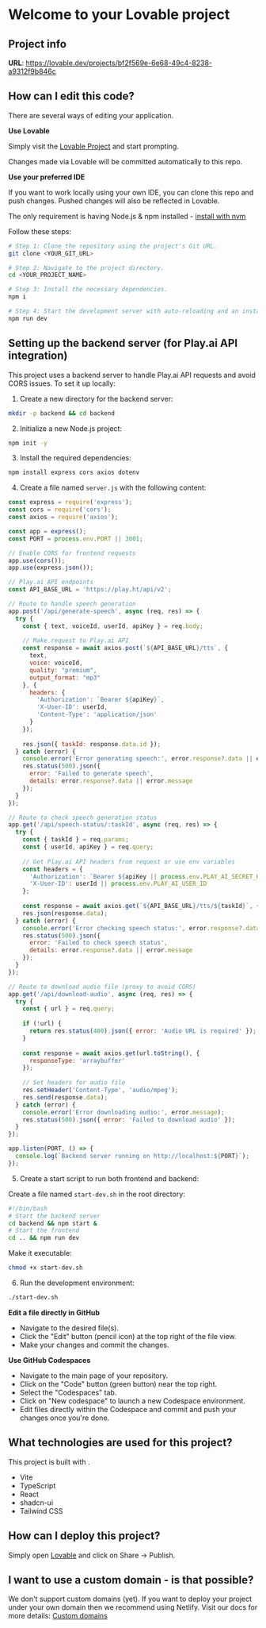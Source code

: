 
# Welcome to your Lovable project

## Project info

**URL**: https://lovable.dev/projects/bf2f569e-6e68-49c4-8238-a9312f9b846c

## How can I edit this code?

There are several ways of editing your application.

**Use Lovable**

Simply visit the [Lovable Project](https://lovable.dev/projects/bf2f569e-6e68-49c4-8238-a9312f9b846c) and start prompting.

Changes made via Lovable will be committed automatically to this repo.

**Use your preferred IDE**

If you want to work locally using your own IDE, you can clone this repo and push changes. Pushed changes will also be reflected in Lovable.

The only requirement is having Node.js & npm installed - [install with nvm](https://github.com/nvm-sh/nvm#installing-and-updating)

Follow these steps:

```sh
# Step 1: Clone the repository using the project's Git URL.
git clone <YOUR_GIT_URL>

# Step 2: Navigate to the project directory.
cd <YOUR_PROJECT_NAME>

# Step 3: Install the necessary dependencies.
npm i

# Step 4: Start the development server with auto-reloading and an instant preview.
npm run dev
```

## Setting up the backend server (for Play.ai API integration)

This project uses a backend server to handle Play.ai API requests and avoid CORS issues. To set it up locally:

1. Create a new directory for the backend server:

```sh
mkdir -p backend && cd backend
```

2. Initialize a new Node.js project:

```sh
npm init -y
```

3. Install the required dependencies:

```sh
npm install express cors axios dotenv
```

4. Create a file named `server.js` with the following content:

```javascript
const express = require('express');
const cors = require('cors');
const axios = require('axios');

const app = express();
const PORT = process.env.PORT || 3001;

// Enable CORS for frontend requests
app.use(cors());
app.use(express.json());

// Play.ai API endpoints
const API_BASE_URL = 'https://play.ht/api/v2';

// Route to handle speech generation
app.post('/api/generate-speech', async (req, res) => {
  try {
    const { text, voiceId, userId, apiKey } = req.body;
    
    // Make request to Play.ai API
    const response = await axios.post(`${API_BASE_URL}/tts`, {
      text,
      voice: voiceId,
      quality: "premium",
      output_format: "mp3"
    }, {
      headers: {
        'Authorization': `Bearer ${apiKey}`,
        'X-User-ID': userId,
        'Content-Type': 'application/json'
      }
    });
    
    res.json({ taskId: response.data.id });
  } catch (error) {
    console.error('Error generating speech:', error.response?.data || error.message);
    res.status(500).json({ 
      error: 'Failed to generate speech', 
      details: error.response?.data || error.message 
    });
  }
});

// Route to check speech generation status
app.get('/api/speech-status/:taskId', async (req, res) => {
  try {
    const { taskId } = req.params;
    const { userId, apiKey } = req.query;
    
    // Get Play.ai API headers from request or use env variables
    const headers = {
      'Authorization': `Bearer ${apiKey || process.env.PLAY_AI_SECRET_KEY}`,
      'X-User-ID': userId || process.env.PLAY_AI_USER_ID
    };
    
    const response = await axios.get(`${API_BASE_URL}/tts/${taskId}`, { headers });
    res.json(response.data);
  } catch (error) {
    console.error('Error checking speech status:', error.response?.data || error.message);
    res.status(500).json({ 
      error: 'Failed to check speech status', 
      details: error.response?.data || error.message 
    });
  }
});

// Route to download audio file (proxy to avoid CORS)
app.get('/api/download-audio', async (req, res) => {
  try {
    const { url } = req.query;
    
    if (!url) {
      return res.status(400).json({ error: 'Audio URL is required' });
    }
    
    const response = await axios.get(url.toString(), {
      responseType: 'arraybuffer'
    });
    
    // Set headers for audio file
    res.setHeader('Content-Type', 'audio/mpeg');
    res.send(response.data);
  } catch (error) {
    console.error('Error downloading audio:', error.message);
    res.status(500).json({ error: 'Failed to download audio' });
  }
});

app.listen(PORT, () => {
  console.log(`Backend server running on http://localhost:${PORT}`);
});
```

5. Create a start script to run both frontend and backend:

Create a file named `start-dev.sh` in the root directory:

```sh
#!/bin/bash
# Start the backend server
cd backend && npm start &
# Start the frontend
cd .. && npm run dev
```

Make it executable:

```sh
chmod +x start-dev.sh
```

6. Run the development environment:

```sh
./start-dev.sh
```

**Edit a file directly in GitHub**

- Navigate to the desired file(s).
- Click the "Edit" button (pencil icon) at the top right of the file view.
- Make your changes and commit the changes.

**Use GitHub Codespaces**

- Navigate to the main page of your repository.
- Click on the "Code" button (green button) near the top right.
- Select the "Codespaces" tab.
- Click on "New codespace" to launch a new Codespace environment.
- Edit files directly within the Codespace and commit and push your changes once you're done.

## What technologies are used for this project?

This project is built with .

- Vite
- TypeScript
- React
- shadcn-ui
- Tailwind CSS

## How can I deploy this project?

Simply open [Lovable](https://lovable.dev/projects/bf2f569e-6e68-49c4-8238-a9312f9b846c) and click on Share -> Publish.

## I want to use a custom domain - is that possible?

We don't support custom domains (yet). If you want to deploy your project under your own domain then we recommend using Netlify. Visit our docs for more details: [Custom domains](https://docs.lovable.dev/tips-tricks/custom-domain/)
